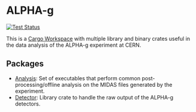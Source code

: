 # ALPHA-g

[![Test Status](https://github.com/DJDuque/alpha-g/actions/workflows/rust.yml/badge.svg)](https://github.com/DJDuque/alpha-g/actions/workflows/rust.yml)

This is a [Cargo
Workspace](https://doc.rust-lang.org/cargo/reference/workspaces.html) with
multiple library and binary crates useful in the data analysis of the ALPHA-g
experiment at CERN.

## Packages

- [Analysis](analysis/README.md): Set of executables that perform common 
post-processing/offline analysis on the MIDAS files generated by the experiment.
- [Detector](detector/README.md): Library crate to handle the raw output of the
 ALPHA-g detectors.
